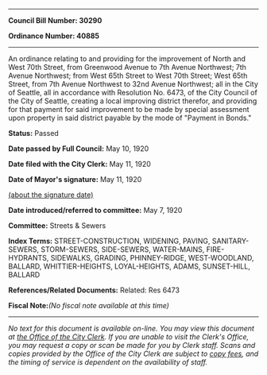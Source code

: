 

********

**Council Bill Number: 30290**
   
**Ordinance Number: 40885**
********

 An ordinance relating to and providing for the improvement of North and West 70th Street, from Greenwood Avenue to 7th Avenue Northwest; 7th Avenue Northwest; from West 65th Street to West 70th Street; West 65th Street, from 7th Avenue Northwest to 32nd Avenue Northwest; all in the City of Seattle, all in accordance with Resolution No. 6473, of the City Council of the City of Seattle, creating a local improving district therefor, and providing for that payment for said improvement to be made by special assessment upon property in said district payable by the mode of "Payment in Bonds."

**Status:** Passed
   
**Date passed by Full Council:** May 10, 1920
   
**Date filed with the City Clerk:** May 11, 1920
   
**Date of Mayor's signature:** May 11, 1920
   
[(about the signature date)](/~public/approvaldate.htm)
   
   
   
**Date introduced/referred to committee:** May 7, 1920
   
**Committee:** Streets & Sewers
   
   
**Index Terms:** STREET-CONSTRUCTION, WIDENING, PAVING, SANITARY-SEWERS, STORM-SEWERS, SIDE-SEWERS, WATER-MAINS, FIRE-HYDRANTS, SIDEWALKS, GRADING, PHINNEY-RIDGE, WEST-WOODLAND, BALLARD, WHITTIER-HEIGHTS, LOYAL-HEIGHTS, ADAMS, SUNSET-HILL, BALLARD

**References/Related Documents:** Related: Res 6473

**Fiscal Note:**_(No fiscal note available at this time)_
********

_No text for this document is available on-line. You may view this document at [the Office of the City Clerk](http://www.seattle.gov/leg/clerk/contactUs.htm). If you are unable to visit the Clerk's Office, you may request a copy or scan be made for you by Clerk staff. Scans and copies provided by the Office of the City Clerk are subject to [copy fees](http://clerk.seattle.gov/~public/clerkfees.htm), and the timing of service is dependent on the availability of staff._

